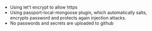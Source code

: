 - Using let't encrypt to allow https
- Using passport-local-mongoose plugin, which automatically salts, encrypts password and protects again injection attacks.
- No passwords and secrets are uploaded to github
